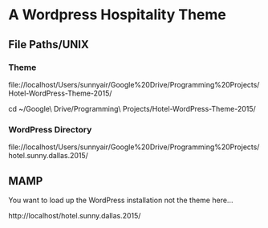 # A Wordpress Hospitality Theme

## File Paths/UNIX

### Theme

file://localhost/Users/sunnyair/Google%20Drive/Programming%20Projects/Hotel-WordPress-Theme-2015/

cd ~/Google\ Drive/Programming\ Projects/Hotel-WordPress-Theme-2015/

### WordPress Directory

file://localhost/Users/sunnyair/Google%20Drive/Programming%20Projects/hotel.sunny.dallas.2015/

## MAMP

You want to load up the WordPress installation not the theme here...

http://localhost/hotel.sunny.dallas.2015/